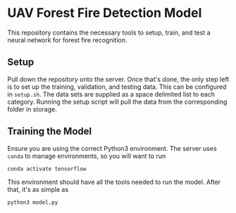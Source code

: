# UAV Forest Fire Detection Model

This repository contains the necessary tools to setup, train, and test a neural network for forest fire recognition.

## Setup

Pull down the repository onto the server. Once that's done, the only step left is to set up the training, validation, and testing data. This can be configured in `setup.sh`. The data sets are supplied as a space delimited list to each category. Running the setup script will pull the data from the corresponding folder in storage.

## Training the Model

Ensure you are using the correct Python3 environment. The server uses `conda` to manage environments, so you will want to run
```
conda activate tensorflow
```
This environment should have all the tools needed to run the model. After that, it's as simple as
```
python3 model.py
```
